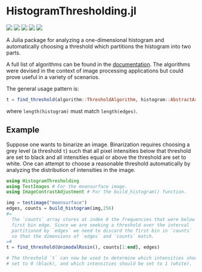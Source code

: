 # HistogramThresholding.jl

[![][action-img]][action-url]
[![][pkgeval-img]][pkgeval-url]
[![][codecov-img]][codecov-url]
[![][docs-stable-img]][docs-stable-url]
[![][docs-dev-img]][docs-dev-url]

A Julia package for analyzing a one-dimensional histogram and automatically choosing a threshold which partitions the histogram into two parts.  

A full list of algorithms can be found in the [documentation](https://zygmuntszpak.github.io/HistogramThresholding.jl/stable). The algorithms were devised in the context of image processing applications but could prove useful in a variety of scenarios. 

The general usage pattern is:
```julia
t = find_threshold(algorithm::ThresholdAlgorithm, histogram::AbstractArray, edges::AbstractRange)
```
where `length(histogram)` must match `length(edges)`. 

## Example
Suppose one wants to binarize an image. Binarization requires choosing a grey level (a threshold `t`) such that all pixel intensities below that threshold are set to black and all intensities equal or above the threshold are set to white. One can attempt to choose a reasonable threshold automatically by analyzing the distribution of intensities in the image. 

```julia
using HistogramThresholding
using TestImages # For the moonsurface image.  
using ImageContrastAdjustment # For the build_histogram() function.

img = testimage("moonsurface")
edges, counts = build_histogram(img,256)
#=
  The `counts` array stores at index 0 the frequencies that were below the
  first bin edge. Since we are seeking a threshold over the interval
  partitioned by `edges` we need to discard the first bin in `counts`
  so that the dimensions of `edges` and `counts` match.
=#
t = find_threshold(UnimodalRosin(), counts[1:end], edges)

# The threshold `t` can now be used to determine which intensities should be
# set to 0 (black), and which intensities should be set to 1 (white). 
```


[pkgeval-img]: https://juliaci.github.io/NanosoldierReports/pkgeval_badges/H/HistogramThresholding.svg
[pkgeval-url]: https://juliaci.github.io/NanosoldierReports/pkgeval_badges/report.html
[action-img]: https://github.com/zygmuntszpak/HistogramThresholding.jl/workflows/CI/badge.svg
[action-url]: https://github.com/zygmuntszpak/HistogramThresholding.jl/actions
[codecov-img]: https://codecov.io/gh/zygmuntszpak/HistogramThresholding.jl/branch/master/graph/badge.svg
[codecov-url]: https://codecov.io/gh/zygmuntszpak/HistogramThresholding.jl
[docs-stable-img]: https://img.shields.io/badge/docs-stable-blue.svg
[docs-stable-url]: https://zygmuntszpak.github.io/HistogramThresholding.jl/stable
[docs-dev-img]: https://img.shields.io/badge/docs-dev-blue.svg
[docs-dev-url]: https://zygmuntszpak.github.io/HistogramThresholding.jl/dev
